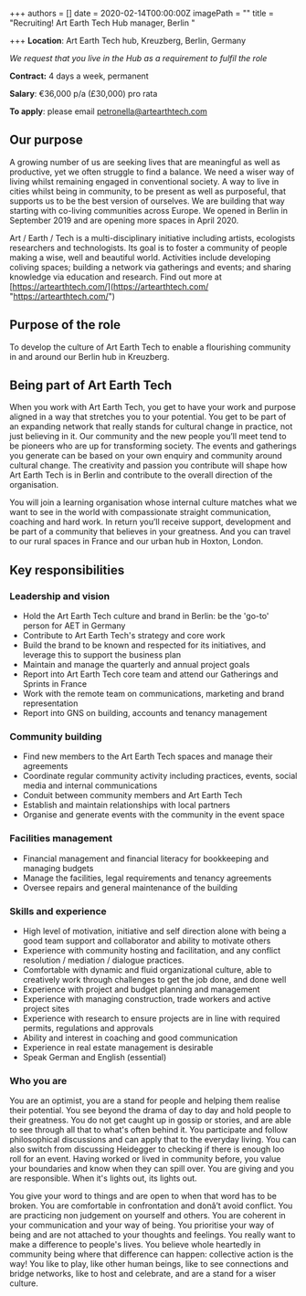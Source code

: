 +++
authors = []
date = 2020-02-14T00:00:00Z
imagePath = ""
title = "Recruiting! Art Earth Tech Hub manager, Berlin "

+++
**Location**: Art Earth Tech hub, Kreuzberg, Berlin, Germany

_We request that you live in the Hub as a requirement to fulfil the role_

**Contract:** 4 days a week, permanent

**Salary**: €36,000 p/a (£30,000) pro rata

**To apply**: please email [petronella@artearthtech.com](mailto:petronella@artearthtech.com)

## Our purpose

A growing number of us are seeking lives that are meaningful as well as productive, yet we often struggle to find a balance. We need a wiser way of living whilst remaining engaged in conventional society. A way to live in cities whilst being in community, to be present as well as purposeful, that supports us to be the best version of ourselves. We are building that way starting with co-living communities across Europe. We opened in Berlin in September 2019 and are opening more spaces in April 2020.

Art / Earth / Tech is a multi-disciplinary initiative including artists, ecologists researchers and technologists. Its goal is to foster a community of people making a wise, well and beautiful world. Activities include developing coliving spaces; building a network via gatherings and events; and sharing knowledge via education and research. Find out more at [https://artearthtech.com/](https://artearthtech.com/ "https://artearthtech.com/")

## Purpose of the role

To develop the culture of Art Earth Tech to enable a flourishing community in and around our Berlin hub in Kreuzberg.

## Being part of Art Earth Tech

When you work with Art Earth Tech, you get to have your work and purpose aligned in a way that stretches you to your potential. You get to be part of an expanding network that really stands for cultural change in practice, not just believing in it. Our community and the new people you’ll meet tend to be pioneers who are up for transforming society. The events and gatherings you generate can be based on your own enquiry and community around cultural change. The creativity and passion you contribute will shape how Art Earth Tech is in Berlin and contribute to the overall direction of the organisation.

You will join a learning organisation whose internal culture matches what we want to see in the world with compassionate straight communication, coaching and hard work. In return you’ll receive support, development and be part of a community that believes in your greatness. And you can travel to our rural spaces in France and our urban hub in Hoxton, London.

## Key responsibilities

### **Leadership and vision**

* Hold the Art Earth Tech culture and brand in Berlin: be the 'go-to' person for AET in Germany
* Contribute to Art Earth Tech's strategy and core work
* Build the brand to be known and respected for its initiatives, and leverage this to support the business plan
* Maintain and manage the quarterly and annual project goals
* Report into Art Earth Tech core team and attend our Gatherings and Sprints in France
* Work with the remote team on communications, marketing and brand representation
* Report into GNS on building, accounts and tenancy management

### **Community building**

* Find new members to the Art Earth Tech spaces and manage their agreements
* Coordinate regular community activity including practices, events, social media and internal communications
* Conduit between community members and Art Earth Tech
* Establish and maintain relationships with local partners
* Organise and generate events with the community in the event space

### **Facilities management**

* Financial management and financial literacy for bookkeeping and managing budgets
* Manage the facilities, legal requirements and tenancy agreements
* Oversee repairs and general maintenance of the building

### **Skills and experience**

* High level of motivation, initiative and self direction alone with being a good team support and collaborator and ability to motivate others
* Experience with community hosting and facilitation, and any conflict resolution / mediation / dialogue practices.
* Comfortable with dynamic and fluid organizational culture, able to creatively work through challenges to get the job done, and done well
* Experience with project and budget planning and management
* Experience with managing construction, trade workers and active project sites
* Experience with research to ensure projects are in line with required permits, regulations and approvals
* Ability and interest in coaching and good communication
* Experience in real estate management is desirable
* Speak German and English (essential)

### Who you are

You are an optimist, you are a stand for people and helping them realise their potential. You see beyond the drama of day to day and hold people to their greatness. You do not get caught up in gossip or stories, and are able to see through all that to what's often behind it. You participate and follow philosophical discussions and can apply that to the everyday living. You can also switch from discussing Heidegger to checking if there is enough loo roll for an event. Having worked or lived in community before, you value your boundaries and know when they can spill over. You are giving and you are responsible. When it's lights out, its lights out.

You give your word to things and are open to when that word has to be broken. You are comfortable in confrontation and donâ’t avoid conflict. You are practicing non judgement on yourself and others. You are coherent in your communication and your way of being. You prioritise your way of being and are not attached to your thoughts and feelings. You really want to make a difference to people's lives. You believe whole heartedly in community being where that difference can happen: collective action is the way! You like to play, like other human beings, like to see connections and bridge networks, like to host and celebrate, and are a stand for a wiser culture.